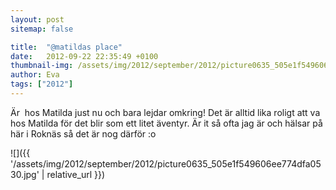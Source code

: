 ```yaml
---
layout: post
sitemap: false

title:  "@matildas place"
date:   2012-09-22 22:35:49 +0100
thumbnail-img: /assets/img/2012/september/2012/picture0635_505e1f549606ee774dfa0530.jpg
author: Eva
tags: ["2012"]
---
```


Är  hos Matilda just nu och bara lejdar omkring! Det är alltid lika roligt att va hos Matilda för det blir som ett litet äventyr. Är it så ofta jag är och hälsar på här i Roknäs så det är nog därför :o

![]({{ '/assets/img/2012/september/2012/picture0635_505e1f549606ee774dfa0530.jpg'  | relative_url }})

